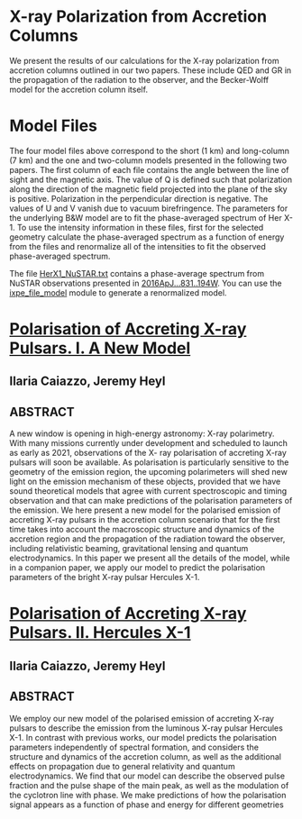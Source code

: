 # X-ray Polarization from Accretion Columns

We present the results of our calculations for the X-ray polarization from accretion columns outlined in our two papers.  These include QED and GR in the propagation of the radiation to the observer, and the Becker-Wolff model for the accretion column itself.

# Model Files

The four model files above correspond to the short (1 km) and long-column (7 km) and the one and two-column models presented in the following two papers.  The first column of each file contains the angle between the line of sight and the magnetic axis.  The value of Q is defined such that polarization along the direction of the magnetic field projected into the plane of the sky is positive.   Polarization in the perpendicular direction is negative.  The values of U and V vanish due to vacuum birefringence.  The parameters for the underlying B&W model are to fit the phase-averaged spectrum of Her X-1.  To use the intensity information in these files, first for the selected geometry calculate the phase-averaged spectrum as a function of energy from the files and renormalize all of the intensities to fit the observed phase-averaged spectrum.

The file [HerX1_NuSTAR.txt](./HerX1_NuSTAR.txt) contains a phase-average spectrum from NuSTAR observations presented in [2016ApJ...831..194W](https://ui.adsabs.harvard.edu/abs/2016ApJ...831..194W).  You can use the [ixpe_file_model](../IXPEObsSim/config/ixpe_file_model.py) module to generate a renormalized model.

# [Polarisation of Accreting X-ray Pulsars. I. A New Model](./X_ray_pulsars_polarization.pdf)

## Ilaria Caiazzo, Jeremy Heyl

## ABSTRACT

A new window is opening in high-energy astronomy: X-ray polarimetry. With many missions currently under development and scheduled to launch as early as 2021, observations of the X- ray polarisation of accreting X-ray pulsars will soon be available. As polarisation is particularly sensitive to the geometry of the emission region, the upcoming polarimeters will shed new light on the emission mechanism of these objects, provided that we have sound theoretical models that agree with current spectroscopic and timing observation and that can make predictions of the polarisation parameters of the emission. We here present a new model for the polarised emission of accreting X-ray pulsars in the accretion column scenario that for the first time takes into account the macroscopic structure and dynamics of the accretion region and the propagation of the radiation toward the observer, including relativistic beaming, gravitational lensing and quantum electrodynamics. In this paper we present all the details of the model, while in a companion paper, we apply our model to predict the polarisation parameters of the bright X-ray pulsar Hercules X-1.

# [Polarisation of Accreting X-ray Pulsars. II. Hercules X-1](./X_ray_pulsars_polarization___Her__X1.pdf)

## Ilaria Caiazzo, Jeremy Heyl

## ABSTRACT

We employ our new model of the polarised emission of accreting X-ray pulsars to describe the emission from the luminous X-ray pulsar Hercules X-1. In contrast with previous works, our model predicts the polarisation parameters independently of spectral formation, and considers the structure and dynamics of the accretion column, as well as the additional effects on propagation due to general relativity and quantum electrodynamics. We find that our model can describe the observed pulse fraction and the pulse shape of the main peak, as well as the modulation of the cyclotron line with phase. We make predictions of how the polarisation signal appears as a function of phase and energy for different geometries
